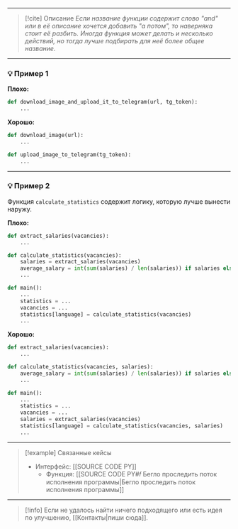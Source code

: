 ***

> [!cite] Описание
>_Если название функции содержит слово "and" или в её описание хочется добавить "а потом", то наверняка стоит её разбить. Иногда функция может делать и несколько действий, но тогда лучше подбирать для неё более общее название._

***
### 💡 Пример 1


**Плохо:**
```python
def download_image_and_upload_it_to_telegram(url, tg_token):
	...
```

**Хорошо:**
```python
def download_image(url):
	...

def upload_image_to_telegram(tg_token):
	...
```

***
### 💡 Пример 2
Функция `calculate_statistics` содержит логику, которую лучше вынести наружу.

**Плохо:**
```python
def extract_salaries(vacancies):
	...

def calculate_statistics(vacancies):
	salaries = extract_salaries(vacancies)
	average_salary = int(sum(salaries) / len(salaries)) if salaries else 0
	...

def main():
	...
	statistics = ...
	vacancies = ...
	statistics[language] = calculate_statistics(vacancies)
	...
```

**Хорошо:**
```python
def extract_salaries(vacancies):
	...

def calculate_statistics(vacancies, salaries):
	average_salary = int(sum(salaries) / len(salaries)) if salaries else 0
	...

def main():
	...
	statistics = ...
	vacancies = ...
	salaries = extract_salaries(vacancies)
	statistics[language] = calculate_statistics(vacancies, salaries)
	...
```

***

> [!example] Связанные кейсы
>- Интерфейс: [[SOURCE CODE PY]]
>	- Функция: [[SOURCE CODE PY#𝑓 Бегло проследить поток исполнения программы|Бегло проследить поток исполнения программы]]

***

> [!info]
> Если не удалось найти ничего подходящего или есть идея по улучшению, [[Контакты|пиши сюда]].
